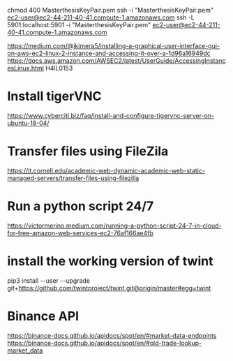 chmod 400 MasterthesisKeyPair.pem
ssh -i "MasterthesisKeyPair.pem" ec2-user@ec2-44-211-40-41.compute-1.amazonaws.com
ssh -L 5901:localhost:5901 -i "MasterthesisKeyPair.pem" ec2-user@ec2-44-211-40-41.compute-1.amazonaws.com

https://medium.com/@jkimera5/installing-a-graphical-user-interface-gui-on-aws-ec2-linux-2-instance-and-accessing-it-over-a-1d96a16949dc
https://docs.aws.amazon.com/AWSEC2/latest/UserGuide/AccessingInstancesLinux.html
H4lL0$153$

# Install tigerVNC

https://www.cyberciti.biz/faq/install-and-configure-tigervnc-server-on-ubuntu-18-04/

# Transfer files using FileZila

https://it.cornell.edu/academic-web-dynamic-academic-web-static-managed-servers/transfer-files-using-filezilla

# Run a python script 24/7

https://victormerino.medium.com/running-a-python-script-24-7-in-cloud-for-free-amazon-web-services-ec2-76af166ae4fb

# install the working version of twint

pip3 install --user --upgrade git+https://github.com/twintproject/twint.git@origin/master#egg=twint

# Binance API

https://binance-docs.github.io/apidocs/spot/en/#market-data-endpoints
https://binance-docs.github.io/apidocs/spot/en/#old-trade-lookup-market_data
